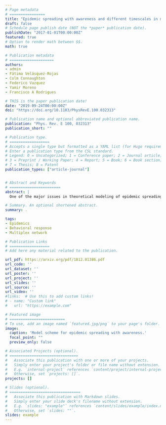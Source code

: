 ```yaml
---
# Page metadata
# ================
title: "Epidemic spreading with awareness and different timescales in multiplex networks"
draft: false
# Schedule page publish date (NOT the *paper* publication date).
publishDate: "2017-01-01T00:00:00Z"
featured: true
# Option to render math between $$.
math: true

# Publication metadata
# ====================
authors:
- admin
- Fátima Velásquez-Rojas
- Colm Connaughton
- Federico Vazquez
- Yamir Moreno
- Francisco A Rodrigues

# THIS is the paper publication date!
date: "2019-09-24T00:00:00Z"
doi: "https://doi.org/10.1103/PhysRevE.100.032313"

# Publication name and optional abbreviated publication name.
publication: "Phys. Rev. E 100, 032313"
publication_short: ""

# Publication type.
# ==================
# Accepts a single type but formatted as a YAML list (for Hugo requirements).
# Enter a publication type from the CSL standard.
# Legend: 0 = Uncategorized; 1 = Conference paper; 2 = Journal article;
# 3 = Preprint / Working Paper; 4 = Report; 5 = Book; 6 = Book section;
# 7 = Thesis; 8 = Patent
publication_types: ["article-journal"]


# Abstract and Keywords
# =======================
abstract: |
  One of the major issues in theoretical modeling of epidemic spreading is the development of methods to control the transmission of an infectious agent. Human behavior plays a fundamental role in the spreading dynamics and can be used to stop a disease from spreading or to reduce its burden, as individuals aware of the presence of a disease can take measures to reduce their exposure to contagion. In this paper, we propose a mathematical model for the spread of diseases with awareness in complex networks. Unlike previous models, the information is propagated following a generalized Maki-Thompson rumor model. Flexibility on the timescale between information and disease spreading is also included. We verify that the velocity characterizing the diffusion of information awareness greatly influences the disease prevalence. We also show that a reduction in the fraction of unaware individuals does not always imply a decrease of the prevalence, as the relative timescale between disease and awareness spreading plays a crucial role in the systems' dynamics. This result is shown to be independent of the network topology. We finally calculate the epidemic threshold of our model, and show that it does not depend on the relative timescale. Our results provide a new view on how information influence disease spreading and can be used for the development of more efficient methods for disease control.

# Summary. An optional shortened abstract.
summary: .

tags:
- Epidemics
- Behavioral response
- Multiplex network

# Publication Links
# ==================
# Add here any material related to the publication.

url_pdf: https://arxiv.org/pdf/1812.01386.pdf
url_code: ''
url_dataset: ''
url_poster: ''
url_project: ''
url_slides: ''
url_source: ''
url_video: ''
#links:  # Use this to add custom links!
# - name: "Custom link"
#   url: "https://example.com"

# Featured image
# =========================
# To use, add an image named `featured.jpg/png` to your page's folder. 
image:
  caption: 'Model scheme for epidemic spreading with awareness.'
  focal_point: ""
  preview_only: false

# Associated Projects (optional).
# ===============================
#   Associate this publication with one or more of your projects.
#   Simply enter your project's folder or file name without extension.
#   E.g. `internal-project` references `content/project/internal-project/index.md`.
#   Otherwise, set `projects: []`.
projects: []

# Slides (optional).
# ================================
#   Associate this publication with Markdown slides.
#   Simply enter your slide deck's filename without extension.
#   E.g. `slides: "example"` references `content/slides/example/index.md`.
#   Otherwise, set `slides: ""`.
slides: example
---
```


<!--- Supplementary notes can be added here, including [code and math](https://sourcethemes.com/academic/docs/writing-markdown-latex/). -->
